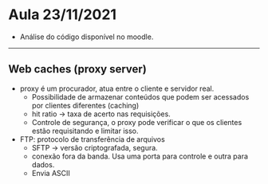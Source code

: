 # Aula 23/11/2021

- Análise do código disponível no moodle.

---

 ## Web caches (proxy server)

- proxy é um procurador, atua entre o cliente e servidor real.
    - Possibilidade de armazenar conteúdos que podem ser acessados por clientes diferentes (caching)
    - hit ratio -> taxa de acerto nas requisições.
    - Controle de segurança, o proxy pode verificar o que os clientes estão requisitando e limitar isso.
- FTP: protocolo de transferência de arquivos
    - SFTP -> versão criptografada, segura.
    - conexão fora da banda. Usa uma porta para controle e outra para dados.
    - Envia ASCII